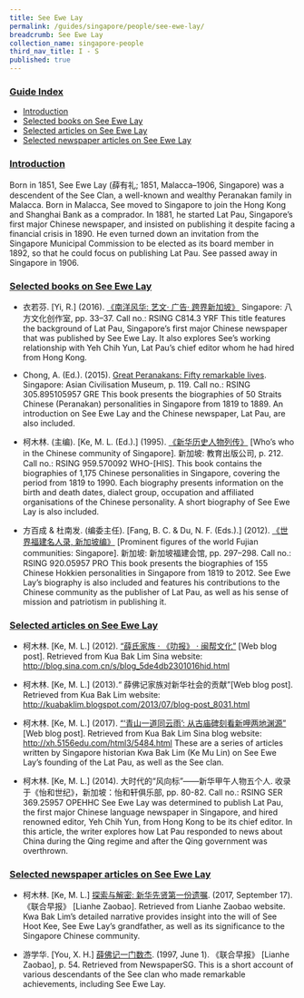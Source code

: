 ```yaml
---
title: See Ewe Lay
permalink: /guides/singapore/people/see-ewe-lay/
breadcrumb: See Ewe Lay
collection_name: singapore-people
third_nav_title: I - S
published: true
---
```


### <u>Guide Index</u>

* [Introduction](#introduction)
* [Selected books on See Ewe Lay](#selected-books-on-see-ewe-lay)
* [Selected articles on See Ewe Lay](#selected-articles-on-see-ewe-lay)
* [Selected newspaper articles on See Ewe Lay](#selected-newspaper-articles-on-see-ewe-lay)

### <u>Introduction</u>

Born in 1851, See Ewe Lay (薛有礼; 1851, Malacca–1906, Singapore) was a descendent of the See Clan, a well-known and wealthy Peranakan family in Malacca. Born in Malacca, See moved to Singapore to join the Hong Kong and Shanghai Bank as a comprador. In 1881, he started Lat Pau, Singapore’s first major Chinese newspaper, and insisted on publishing it despite facing a financial crisis in 1890. He even turned down an invitation from the Singapore Municipal Commission to be elected as its board member in 1892, so that he could focus on publishing Lat Pau. See passed away in Singapore in 1906.

 

### <u>Selected books on See Ewe Lay</u>

* 衣若芬. [Yi, R.] (2016). [《南洋风华: 艺文· 广告· 跨界新加坡》](http://catalogue.nlb.gov.sg/cgi-bin/spydus.exe/FULL/EXPNOS/BIBENQ/340051/153933988,11) Singapore: 八方文化创作室, pp. 33–37.
Call no.: RSING C814.3 YRF
This title features the background of Lat Pau, Singapore’s first major Chinese newspaper that was published by See Ewe Lay. It also explores See’s working relationship with Yeh Chih Yun, Lat Pau’s chief editor whom he had hired from Hong Kong.


* Chong, A. (Ed.). (2015). [Great Peranakans: Fifty remarkable lives](http://catalogue.nlb.gov.sg/cgi-bin/spydus.exe/FULL/EXPNOS/BIBENQ/7330657/116835209,2). Singapore: Asian Civilisation Museum, p. 119.
Call no.: RSING 305.895105957 GRE
This book presents the biographies of 50 Straits Chinese (Peranakan) personalities in Singapore from 1819 to 1889. An introduction on See Ewe Lay and the Chinese newspaper, Lat Pau, are also included.


* 柯木林. (主编). [Ke, M. L. (Ed.).] (1995). [《新华历史人物列传》](http://eservice.nlb.gov.sg/item_holding_s.aspx?bid=84500628) [Who’s who in the Chinese community of Singapore]. 新加坡: 教育出版公司, p. 212.
Call no.: RSING 959.570092 WHO-\[HIS\].
This book contains the biographies of 1,175 Chinese personalities in Singapore, covering the period from 1819 to 1990. Each biography presents information on the birth and death dates, dialect group, occupation and affiliated organisations of the Chinese personality. A short biography of See Ewe Lay is also included.


* 方百成 & 杜南发. (编委主任). [Fang, B. C. & Du, N. F. (Eds.).] (2012). [《世界福建名人录, 新加坡编》](http://eservice.nlb.gov.sg/item_holding_s.aspx?bid=200125706) [Prominent figures of the world Fujian communities: Singapore]. 新加坡: 新加坡福建会馆, pp. 297–298.
Call no.: RSING 920.05957 PRO
This book presents the biographies of 155 Chinese Hokkien personalities in Singapore from 1819 to 2012. See Ewe Lay’s biography is also included and features his contributions to the Chinese community as the publisher of Lat Pau, as well as his sense of mission and patriotism in publishing it.


### <u>Selected articles on See Ewe Lay</u>

* 柯木林. [Ke, M. L.] (2012). [“薛氏家族 · 《叻报》 · 闽帮文化”](http://blog.sina.com.cn/s/blog_5de4db2301016hid.html) [Web blog post]. Retrieved from Kua Bak Lim Sina website: http://blog.sina.com.cn/s/blog_5de4db2301016hid.html


* 柯木林. [Ke, M. L.] (2013).“ 薛佛记家族对新华社会的贡献”[Web blog post]. Retrieved from Kua Bak Lim website: http://kuabaklim.blogspot.com/2013/07/blog-post_8031.html


* 柯木林. [Ke, M. L.] (2017). [“‘青山一道同云雨’: 从古庙碑刻看新呷两地渊源”](http://xh.5156edu.com/html3/5484.html) [Web blog post]. Retrieved from Kua Bak Lim Sina blog website: http://xh.5156edu.com/html3/5484.html
These are a series of articles written by Singapore historian Kwa Bak Lim (Ke Mu Lin) on See Ewe Lay’s founding of the Lat Pau, as well as the See clan.


* 柯木林. [Ke, M. L.] (2014). 大时代的“风向标”——新华甲午人物五个人. 收录于《怡和世纪》，新加坡：怡和轩俱乐部, pp. 80-82.
Call no.: RSING SER 369.25957 OPEHHC
See Ewe Lay was determined to publish Lat Pau, the first major Chinese language newspaper in Singapore, and hired renowned editor, Yeh Chih Yun, from Hong Kong to be its chief editor. In this article, the writer explores how Lat Pau responded to news about China during the Qing regime and after the Qing government was overthrown.


### <u>Selected newspaper articles on See Ewe Lay</u>

* 柯木林. [Ke, M. L.] [探索与解密: 新华先贤第一份遗嘱](https://www.zaobao.com.sg/news/fukan/others/story20170917-795930). (2017, September 17). 《联合早报》 [Lianhe Zaobao]. Retrieved from Lianhe Zaobao website.
Kwa Bak Lim’s detailed narrative provides insight into the will of See Hoot Kee, See Ewe Lay’s grandfather, as well as its significance to the Singapore Chinese community.


* 游学华. [You, X. H.] [薛佛记一门数杰](http://eresources.nlb.gov.sg/newspapers/Digitised/Article/lhzb19970601-1.2.71.1?ST=1&AT=advanced&K=%E8%96%9B%E4%BD%9B%E8%AE%B0&KA=%E8%96%9B%E4%BD%9B%E8%AE%B0&DF=&DT=&NPT=&L=Chinese&CTA=Article&QT=%E8%96%9B,%E4%BD%9B,%E8%AE%B0&oref=article). (1997, June 1). 《联合早报》 [Lianhe Zaobao], p. 54. Retrieved from NewspaperSG.
This is a short account of various descendants of the See clan who made remarkable achievements, including See Ewe Lay.